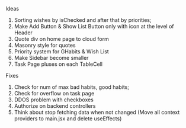 Ideas

1. Sorting wishes by isChecked and after that by priorities;
2. Make Add Button & Show List Button only with icon at the level of Header
3. Quote div on home page to cloud form
4. Masonry style for quotes
5. Priority system for GHabits & Wish List
6. Make Sidebar become smaller
7. Task Page pluses on each TableCell

Fixes

1. Check for num of max bad habits, good habits;
2. Check for overflow on task page
3. DDOS problem with checkboxes
4. Authorize on backend controllers
5. Think about stop fetching data when not changed (Move all context providers to main.jsx and delete useEffects)

